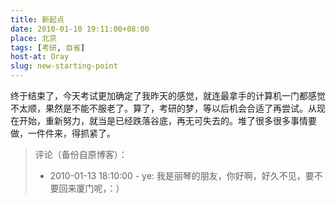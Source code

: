 ```yaml
---
title: 新起点
date: 2010-01-10 19:11:00+08:00
place: 北京
tags: [考研, 自省]
host-at: Oray
slug: new-starting-point
---
```

终于结束了，今天考试更加确定了我昨天的感觉，就连最拿手的计算机一门都感觉不太顺，果然是不能不服老了。算了，考研的梦，等以后机会合适了再尝试。从现在开始，重新努力，就当是已经跌落谷底，再无可失去的。堆了很多很多事情要做，一件件来，得抓紧了。

> 评论（备份自原博客）：
> 
> * 2010-01-13 18:10:00 - ye: 我是丽琴的朋友，你好啊，好久不见，要不要回来厦门呢，：）
